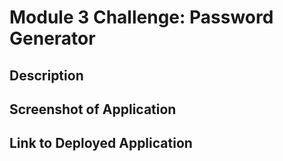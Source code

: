 # Module 3 Challenge: Password Generator

## Description

## Screenshot of Application

## Link to Deployed Application
